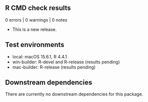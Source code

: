## R CMD check results

0 errors | 0 warnings | 0 notes

* This is a new release.

## Test environments

* local: macOS 15.6.1, R 4.4.1
* win-builder: R-devel and R-release (results pending)
* mac-builder: R-release (results pending)

## Downstream dependencies

There are currently no downstream dependencies for this package.
